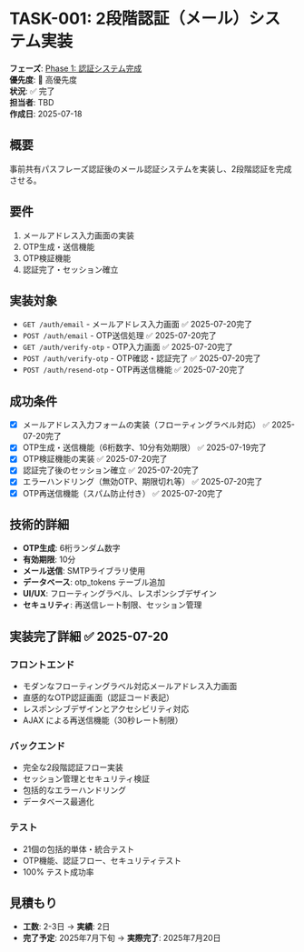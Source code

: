 # TASK-001: 2段階認証（メール）システム実装

**フェーズ**: [Phase 1: 認証システム完成](../phases/phase1-authentication.md)  
**優先度**: 🔴 高優先度  
**状況**: ✅ 完了  
**担当者**: TBD  
**作成日**: 2025-07-18

## 概要
事前共有パスフレーズ認証後のメール認証システムを実装し、2段階認証を完成させる。

## 要件
1. メールアドレス入力画面の実装
2. OTP生成・送信機能
3. OTP検証機能
4. 認証完了・セッション確立

## 実装対象
- `GET /auth/email` - メールアドレス入力画面 ✅ 2025-07-20完了
- `POST /auth/email` - OTP送信処理 ✅ 2025-07-20完了
- `GET /auth/verify-otp` - OTP入力画面 ✅ 2025-07-20完了
- `POST /auth/verify-otp` - OTP確認・認証完了 ✅ 2025-07-20完了
- `POST /auth/resend-otp` - OTP再送信機能 ✅ 2025-07-20完了

## 成功条件
- [x] メールアドレス入力フォームの実装（フローティングラベル対応） ✅ 2025-07-20完了
- [x] OTP生成・送信機能（6桁数字、10分有効期限） ✅ 2025-07-19完了
- [x] OTP検証機能の実装 ✅ 2025-07-20完了
- [x] 認証完了後のセッション確立 ✅ 2025-07-20完了
- [x] エラーハンドリング（無効OTP、期限切れ等） ✅ 2025-07-20完了
- [x] OTP再送信機能（スパム防止付き） ✅ 2025-07-20完了

## 技術的詳細
- **OTP生成**: 6桁ランダム数字
- **有効期限**: 10分
- **メール送信**: SMTPライブラリ使用
- **データベース**: otp_tokens テーブル追加
- **UI/UX**: フローティングラベル、レスポンシブデザイン
- **セキュリティ**: 再送信レート制限、セッション管理

## 実装完了詳細 ✅ 2025-07-20
### フロントエンド
- モダンなフローティングラベル対応メールアドレス入力画面
- 直感的なOTP認証画面（認証コード表記）
- レスポンシブデザインとアクセシビリティ対応
- AJAX による再送信機能（30秒レート制限）

### バックエンド  
- 完全な2段階認証フロー実装
- セッション管理とセキュリティ検証
- 包括的なエラーハンドリング
- データベース最適化

### テスト
- 21個の包括的単体・統合テスト
- OTP機能、認証フロー、セキュリティテスト
- 100% テスト成功率

## 見積もり
- **工数**: 2-3日 → **実績**: 2日
- **完了予定**: 2025年7月下旬 → **実際完了**: 2025年7月20日